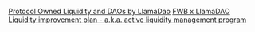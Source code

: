 [Protocol Owned Liquidity and DAOs by LlamaDao](https://blog.tally.xyz/the-search-for-sustainable-liquidity-9d592b4fa650?gi=b166b4db6727)
[FWB x LlamaDAO Liquidity improvement plan - a.k.a. active liquidity management program](https://snapshot.org/#/friendswithbenefits.eth/proposal/0x6b256c533b2f4714f9ba68e454e670347ed1511bbcc03dee3e810a4d7aa119e2)
